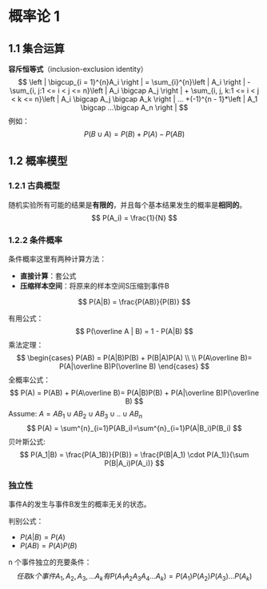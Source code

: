 # 概率论  1

## 1.1   集合运算

**容斥恒等式**（inclusion-exclusion identity）
$$
\left | \bigcup_{i = 1}^{n}A_i \right | = \sum_{i}^{n}\left | A_i \right | - \sum_{i, j:1 <= i < j <= n}\left | A_i \bigcap A_j \right | + \sum_{i, j, k:1 <= i < j < k <= n}\left | A_i \bigcap A_j \bigcap A_k \right | ... +(-1)^{n - 1}*\left | A_1 \bigcap ...\bigcap A_n \right |
$$
例如：
$$
P(B\cup A) = P(B) + P(A) - P(AB)
$$


## 1.2   概率模型

### 1.2.1    古典概型

随机实验所有可能的结果是**有限的**，并且每个基本结果发生的概率是**相同的**。
$$
P(A_i) = \frac{1}{N}
$$

### 1.2.2    条件概率

条件概率这里有两种计算方法：

- **直接计算**：套公式
- **压缩样本空间**：将原来的样本空间S压缩到事件B

$$
P(A|B) = \frac{P(AB)}{P(B)}
$$



有用公式：
$$
P(\overline A | B) = 1  - P(A|B)
$$
乘法定理：  
$$
\begin{cases}
P(AB) = P(A|B)P(B) + P(B|A)P(A)  \\
\\
P(A\overline B)= P(A|\overline B)P(\overline B)
\end{cases}
$$
全概率公式：
$$
P(A) = P(AB) + P(A\overline B)= P(A|B)P(B) + P(A|\overline B)P(\overline B)
$$
Assume:  $A = AB_1\cup AB_2 \cup AB_3 \cup .. \cup AB_n$
$$
P(A) = \sum^{n}_{i=1}P(AB_i)=\sum^{n}_{i=1}P(A|B_i)P(B_i)
$$
贝叶斯公式:
$$
P(A_1|B) = \frac{P(A_1B)}{P(B)} = \frac{P(B|A_1) \cdot P(A_1)}{\sum P(B|A_i)P(A_i)}
$$


###  独立性

事件A的发生与事件B发生的概率无关的状态。

判别公式：

* $P(A|B) = P(A)$
* $P(AB) = P(A)P(B)$

n 个事件独立的充要条件：
$$
任取k个事件 A_1,A_2,A_3,...A_k  有 P(A_1A_2A_3A_4...A_k) = P(A_1)P(A_2)P(A_3)...P(A_k)
$$
